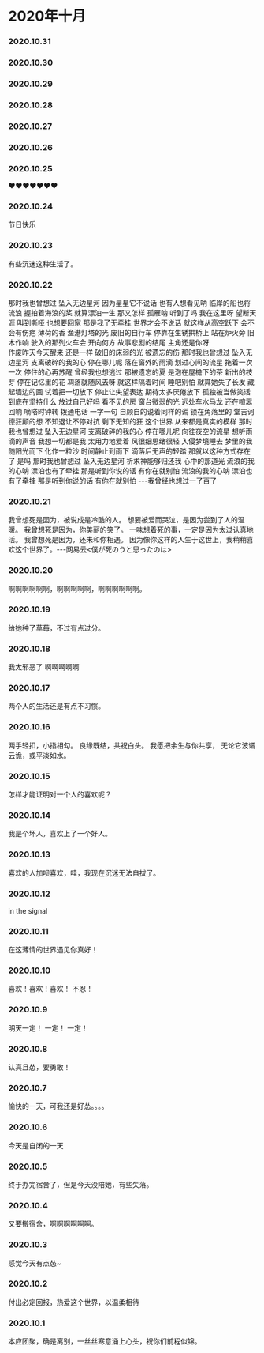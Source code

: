 # 2020年十月
### 2020.10.31
### 2020.10.30
### 2020.10.29
### 2020.10.28
### 2020.10.27
### 2020.10.26
### 2020.10.25
❤❤❤❤❤❤❤
### 2020.10.24
节日快乐
### 2020.10.23
有些沉迷这种生活了。
### 2020.10.22
那时我也曾想过 坠入无边星河
因为星星它不说话 也有人想看见呐
临岸的船也将流浪 握拍着海浪的桨
就算漂泊一生 那又怎样
孤雁呐 听到了吗 我在这里呀
望断天涯 叫到嘶哑 也想要回家
那是我了无牵挂 世界才会不说话
就这样从高空跃下 会不会有伤疤
薄荷的香 渔港灯塔的光
废旧的自行车 停靠在生锈拱桥上
站在炉火旁 旧木作响
驶入的那列火车会 开向何方
故事悲剧的结尾 主角还是你呀   
作废昨天今天醒来 还是一样
破旧的床弱的光  被遗忘的伤
那时我也曾想过 坠入无边星河
支离破碎的我的心 停在哪儿呢 
落在窗外的雨滴 划过心间的流星
拖着一次一次 停住的心再苏醒
曾经我也想逃过 那被遗忘的夏
是泡在屋檐下的茶 新出的枝芽
停在记忆里的花 凋落就随风去呀
就这样隔着时间 睡吧别怕
就算她失了长发 藏起墙边的画
试着把一切放下 停止让失望表达
期待太多厌倦放下 孤独被当做笑话
到底在坚持什么 放过自己好吗
看不见的房 窗台微弱的光
远处车水马龙 还在喧嚣回响
嘀嗒时钟转 拨通电话
一字一句 自顾自的说着同样的谎
锁在角落里的 堂吉诃德狂颠的想
不知退让不停对抗 剩下无知的狂
这个世界 从来都是真实的模样
那时我也曾想过 坠入无边星河
支离破碎的我的心 停在哪儿呢 
向往夜空的流星 想听雨滴的声音
我想一切都是我 太用力地爱着
风很细思绪很轻 入侵梦境睡去
梦里的我随阳光而下 化作一粒沙
时间静止到雨下 滴落后无声的轻踏
那就以这种方式存在了 是吗
那时我也曾想过 坠入无边星河
祈求神能够归还我 心中的那道光
流浪的我的心呐 漂泊也有了牵挂
那是听到你说的话 有你在就别怕
流浪的我的心呐 漂泊也有了牵挂
那是听到你说的话 有你在就别怕
---我曾经也想过一了百了
### 2020.10.21
我曾想死是因为，被说成是冷酷的人。 想要被爱而哭泣，是因为尝到了人的温暖。 我曾想死是因为，你美丽的笑了。 一味想着死的事，一定是因为太过认真地活。 我曾想死是因为，还未和你相遇。 因为像你这样的人生于这世上，我稍稍喜欢这个世界了。---网易云<僕が死のうと思ったのは>
### 2020.10.20
啊啊啊啊啊啊，啊啊啊啊啊，啊啊啊啊啊啊。
### 2020.10.19
给她种了草莓，不过有点过分。
### 2020.10.18
我太邪恶了 啊啊啊啊啊
### 2020.10.17
两个人的生活还是有点不习惯。
### 2020.10.16
两手轻扣，小指相勾。 良缘既结，共祝白头。 我愿把余生与你共享， 无论它波谲云诡，或平淡如水。
### 2020.10.15
怎样才能证明对一个人的喜欢呢？
### 2020.10.14
我是个坏人，喜欢上了一个好人。
### 2020.10.13
喜欢的人加呗喜欢，哇，我现在沉迷无法自拔了。
### 2020.10.12
in the signal 
### 2020.10.11
在这薄情的世界遇见你真好！
### 2020.10.10
喜欢！喜欢！喜欢！ 不忍！
### 2020.10.9
明天一定！ 一定！ 一定！
### 2020.10.8
认真且怂，要勇敢！
### 2020.10.7
愉快的一天，可我还是好怂。。。。
### 2020.10.6
今天是自闭的一天
### 2020.10.5
终于办完宿舍了，但是今天没陪她，有些失落。
### 2020.10.4
又要搬宿舍，啊啊啊啊啊啊。
### 2020.10.3
感觉今天有点怂~
### 2020.10.2
付出必定回报，热爱这个世界，以温柔相待
### 2020.10.1
本应团聚，确是离别，一丝丝寒意涌上心头，祝你们前程似锦。

